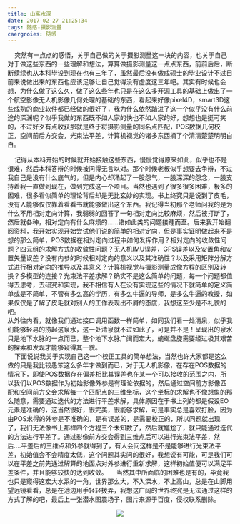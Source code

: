 ```yaml
---
title: 山高水深
date: 2017-02-27 21:25:34
tags: 随感-摄影测量
caergroies: 随感
---
```

&nbsp;&nbsp;&nbsp;&nbsp;突然有一点点的感悟，关于自己做的关于摄影测量这一块的内容，也关于自己对于做这些东西的一些理解和想法，算算做摄影测量这一点点东西，前前后后，断断续续也从本科毕设到现在也有三年了，虽然最后没有做成硕士的毕业设计不过目前来说做出来的东西也应该足够让自己觉得没有虚度这三年吧。其实有时候也会想，为什么做了这么久，做了这么些年也只是在这么多开源工具的基础上做出了一个航空影像无人机影像几何处理的基础的东西，看起来好像pixel4D，smart3D这些成熟的商业软件都已经做的很好了，我为什么依然踏进了这一个似乎没有什么前途的深渊呢？似乎我做的东西既不如人家的快也不如人家的好，想想也是挺可笑的，不过好歹有点收获那就是终于将摄影测量的同名点匹配，POS数据几何校正，空间前后方交会，光束法平差，计算机视觉的诸多东西捅了个清清楚楚明明白白。  
<!-- more -->
&nbsp;&nbsp;&nbsp;&nbsp;记得从本科开始的时候就开始接触这些东西，慢慢觉得原来如此，似乎也不是很难，然后本科答辩的时候被问得无言以对。那个时候老板似乎想要去争辩，不过我自己是没有什么底气的，但是内心却涌起了一股怨气，一股深深的怨念，一股支持着我一直做到现在，做到完成这一个项目。当然也遇到了很多很多困难，极多的困难，很多看似简单的理论背后却是无比玄妙的实现。书上终究只是说到了皮毛，没有人能够仅仅靠着看看书就能够做出这个东西。我记得当初那个老师问我的是为什么不用相对定向计算，我弱弱的回答了一句相对定向比较麻烦，然后被打断了，然后就各种，相对定向有什么麻烦的......诸如此类的问题接踵而至。后来我开始翻阅资料，我开始实现开始尝试他们说的简单的相对定向，但是事实证明做起来不是想的那么简单，POS数据在相对定向过程中如何发挥作用？相对定向的收敛性问题？四元组的求解方式的收敛性问题？无人机IMU误差，GPS误差以及安置角和安置矢量误差？没有内参的时候相对定向的意义以及其准确性？以及采用矩阵分解方式进行相对定向的推导以及其意义？计算机视觉与摄影测量成像方程的区别及转换？多模型的连接？光束法平差求解？确实不是这么简单的问题，每一个问题都值得去思考，去研究和实现，我不相信有人在没有实现这些的情况下就简单的定义简单或是不简单，不管有多么高的学历，有多么牛逼的导师，是多么牛逼的教授，如果仅仅是了解了皮毛就对别人的工作表现出不屑的态度，我想这至少是不礼貌的吧。   
从外往内看，就像我们通过接口调用函数一样简单，如同我们看一处清泉，似乎我们能够轻易的捞起这泉水，这一处清泉就不过如此了，可是并不是！呈现出的泉水只是地下水脉的一点而已，整个地下水脉广阔而宏大，蜿蜒盘旋需要经过极其艰苦的探索和发现才能够窥得其一貌。  
&nbsp;&nbsp;&nbsp;&nbsp;下面说说我关于实现自己这一个校正工具的简单想法，当然也许大家都是这么做的只是我比较愚笨这么多年才做到而已，对于无人机影像，在存在POS数据的情况下，即使POS数据存在偏差相比其误差也在某一个可以接收的范围之内，所以我们以POS数据作为初始影像外参是有理论依据的，然后通过空间前方影像匹配和空间前方交会求解每一个匹配点的三维坐标，这个坐标的求解也不像想象的那么随意，需要通过迭代的方法进行平差求解，具体原因在于书上列的都是假设EO元素是准确的，这当然很好，很完美，很能够求解，可是事实总是喜欢打脸，因为由POS求得的外参是不准确的，是有误差的，是需要校正的，所以问题就出现了，我们无法像书上那样四个方程三个未知数了，然后就尴尬了，就只能通过迭代的方法进行平差了。通过影像前方交会得到三维点后可以进行光束法平差，然后....平差后的三维点和外参就得到了，有人会问这样是不是能够进行光束法平差，初始值会不会精度太低，这个问题其实问的很好，我想说有可能，可是我们可以在平差之前先通过解算的地面点对外参进行重新求解，这样初始值便可以满足平差条件，并且能够较快的达到收敛。
&nbsp;&nbsp;&nbsp;&nbsp;当然其中所面临的困难也是有的，毕竟我也只是窥得这宏大水系的一角，世界那么大，不入深水，不上高山，总是在山脚用望远镜看看，总是在池边用手轻轻拨弄，我想这广阔的世界终究是无法通过这样的方式了解的吧，最后上一张潜水图震场子，图片来源于百度，侵权联系删除。
<center><img src=http://10wallpaper.com/wallpaper/medium/1402/Cave_Diving_in_Tulum_Mexico-2013_National_Geographic_Wallpaper_medium.jpg>
